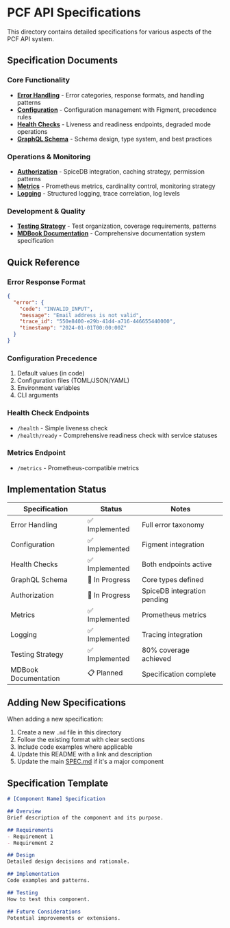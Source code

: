 # PCF API Specifications

This directory contains detailed specifications for various aspects of the PCF API system.

## Specification Documents

### Core Functionality
- **[Error Handling](./error-handling.md)** - Error categories, response formats, and handling patterns
- **[Configuration](./configuration.md)** - Configuration management with Figment, precedence rules
- **[Health Checks](./health-checks.md)** - Liveness and readiness endpoints, degraded mode operations
- **[GraphQL Schema](./graphql-schema.md)** - Schema design, type system, and best practices

### Operations & Monitoring
- **[Authorization](./authorization.md)** - SpiceDB integration, caching strategy, permission patterns
- **[Metrics](./metrics.md)** - Prometheus metrics, cardinality control, monitoring strategy
- **[Logging](./logging.md)** - Structured logging, trace correlation, log levels

### Development & Quality
- **[Testing Strategy](./testing-strategy.md)** - Test organization, coverage requirements, patterns
- **[MDBook Documentation](./mdbook-documentation.md)** - Comprehensive documentation system specification

## Quick Reference

### Error Response Format
```json
{
  "error": {
    "code": "INVALID_INPUT",
    "message": "Email address is not valid",
    "trace_id": "550e8400-e29b-41d4-a716-446655440000",
    "timestamp": "2024-01-01T00:00:00Z"
  }
}
```

### Configuration Precedence
1. Default values (in code)
2. Configuration files (TOML/JSON/YAML)
3. Environment variables
4. CLI arguments

### Health Check Endpoints
- `/health` - Simple liveness check
- `/health/ready` - Comprehensive readiness check with service statuses

### Metrics Endpoint
- `/metrics` - Prometheus-compatible metrics

## Implementation Status

| Specification | Status | Notes |
|--------------|--------|-------|
| Error Handling | ✅ Implemented | Full error taxonomy |
| Configuration | ✅ Implemented | Figment integration |
| Health Checks | ✅ Implemented | Both endpoints active |
| GraphQL Schema | 🚧 In Progress | Core types defined |
| Authorization | 🚧 In Progress | SpiceDB integration pending |
| Metrics | ✅ Implemented | Prometheus metrics |
| Logging | ✅ Implemented | Tracing integration |
| Testing Strategy | ✅ Implemented | 80% coverage achieved |
| MDBook Documentation | 📋 Planned | Specification complete |

## Adding New Specifications

When adding a new specification:
1. Create a new `.md` file in this directory
2. Follow the existing format with clear sections
3. Include code examples where applicable
4. Update this README with a link and description
5. Update the main [SPEC.md](../SPEC.md) if it's a major component

## Specification Template

```markdown
# [Component Name] Specification

## Overview
Brief description of the component and its purpose.

## Requirements
- Requirement 1
- Requirement 2

## Design
Detailed design decisions and rationale.

## Implementation
Code examples and patterns.

## Testing
How to test this component.

## Future Considerations
Potential improvements or extensions.
```